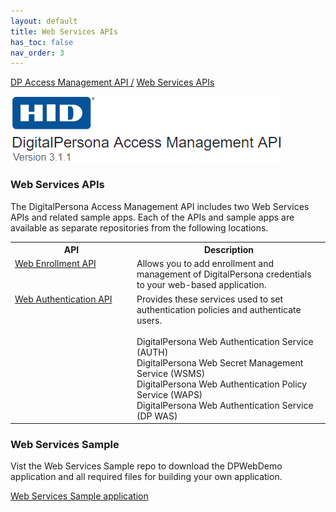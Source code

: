 ```yaml
---
layout: default
title: Web Services APIs
has_toc: false
nav_order: 3
---
```

[DP Access Management API /](https://lenhodgeman.github.io/DP-Access-Management-API/) [Web Services APIs](https://lenhodgeman.github.io/DP-Access-Management-API/docs/web-services-apis.html)  

![](assets/HID-logo.png)  
### Web Services APIs

The DigitalPersona Access Management API includes two Web Services APIs and related  sample apps. Each of the APIs and sample apps are available as separate repositories from the following locations.

<table style="width:100%;margin-left:auto;margin-right:auto;">
  <tr>
    <th style="width:181px">API</th>
    <th>Description</th>
  </tr>
  <tr>
    <td valign="top"><A HREF="https://lenhodgeman.github.io/web-enrollment-api/">Web Enrollment API</A></td>
    <td>Allows you to add enrollment and management of DigitalPersona credentials to your web-based application.</td>
  </tr>
  <tr>
    <td  valign="top"><A HREF="https://lenhodgeman.github.io/web-authentication-api/">Web Authentication API</A></td>
    <td> Provides these services used to set authentication policies and authenticate users.<BR><BR>
    DigitalPersona Web Authentication Service (AUTH)<br>
    DigitalPersona Web Secret Management Service (WSMS)<br>
    DigitalPersona Web Authentication Policy Service (WAPS)<br>
    DigitalPersona Web Authentication Service (DP WAS)</td>
  </tr>
</table>  

### Web Services Sample  

Vist the Web Services Sample repo to download the DPWebDemo application and all required files for building your own application.

[Web Services Sample application](https://github.com/LenHodgeman/web-services-sample)

